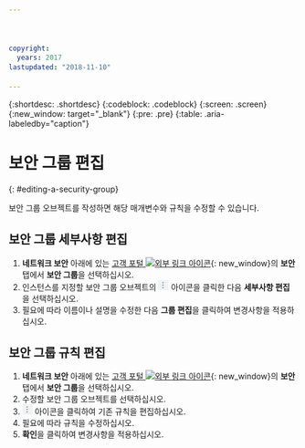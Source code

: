```yaml
---



copyright:
  years: 2017
lastupdated: "2018-11-10"

---
```


{:shortdesc: .shortdesc}
{:codeblock: .codeblock}
{:screen: .screen}
{:new_window: target="_blank"}
{:pre: .pre}
{:table: .aria-labeledby="caption"}

# 보안 그룹 편집
{: #editing-a-security-group}

보안 그룹 오브젝트를 작성하면 해당 매개변수와 규칙을 수정할 수 있습니다.

## 보안 그룹 세부사항 편집

1. **네트워크 보안** 아래에 있는 [고객 포털 ![외부 링크 아이콘](../../icons/launch-glyph.svg "외부 링크 아이콘")](https://control.softlayer.com/){: new_window}의 **보안** 탭에서 **보안 그룹**을 선택하십시오.
2. 인스턴스를 지정할 보안 그룹 오브젝트의 ![추가 아이콘](./images/more_icon.jpg) 아이콘을 클릭한 다음 **세부사항 편집**을 선택하십시오.
3.	필요에 따라 이름이나 설명을 수정한 다음 **그룹 편집**을 클릭하여 변경사항을 적용하십시오.

## 보안 그룹 규칙 편집

1. **네트워크 보안** 아래에 있는 [고객 포털 ![외부 링크 아이콘](../../icons/launch-glyph.svg "외부 링크 아이콘")](https://control.softlayer.com/){: new_window}의 **보안** 탭에서 **보안 그룹**을 선택하십시오.
2.	수정할 보안 그룹 오브젝트를 선택하십시오.
3.	![추가 아이콘](./images/more_icon.jpg) 아이콘을 클릭하여 기존 규칙을 편집하십시오.
4.	필요에 따라 규칙을 수정하십시오.
5. **확인**을 클릭하여 변경사항을 적용하십시오.
